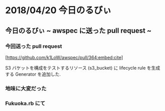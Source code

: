 # 2018/04/20 今日のるびぃ

## 今日のるびぃ ~ awspec に送った pull request ~

### 今回送った pull request

[https://github.com/k1LoW/awspec/pull/364:embed:cite]

S3 バケットを構成をテストするリソース (s3_bucket) に lifecycle rule を生成する Generator を追加した.

### 地味に大変だった



### Fukuoka.rb にて
